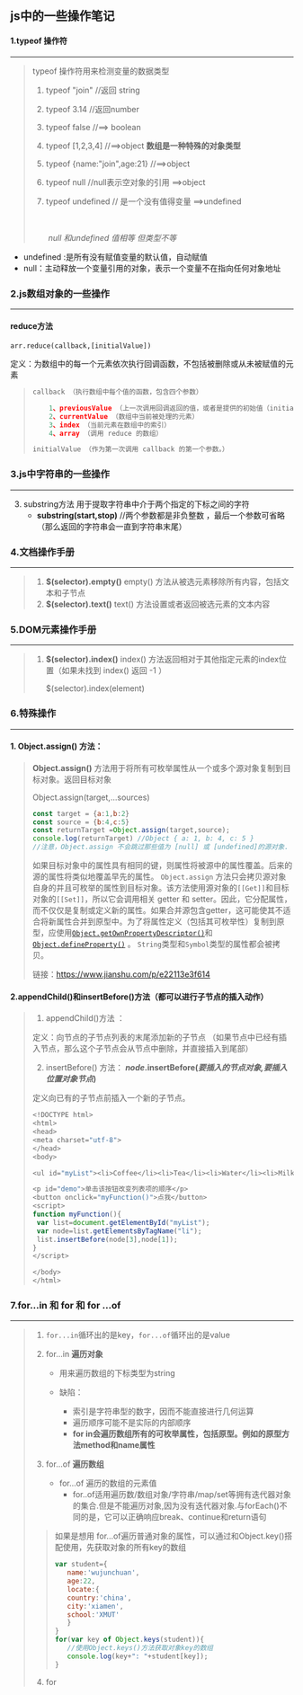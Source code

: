 ## js中的一些操作笔记



#### 1.typeof 操作符

---

> typeof 操作符用来检测变量的数据类型
>
> 1. typeof "join"                                //返回 string
>
> 2. typeof 3.14                                 //返回number
>
> 3. typeof false                                //==> boolean
>
> 4. typeof [1,2,3,4]                          //==>object  **数组是一种特殊的对象类型**
>
> 5. typeof {name:"join",age:21}    //==>object
>
> 6. typeof null                                  //null表示空对象的引用  ==>object
>
> 7. typeof undefined                      // 是一个没有值得变量  ==>undefined
>
>     ​              
>
>     ​         *null 和undefined 值相等 但类型不等*

* undefined :是所有没有赋值变量的默认值，自动赋值
* null：主动释放一个变量引用的对象，表示一个变量不在指向任何对象地址



### 2.js数组对象的一些操作

---

#### reduce方法 

```
arr.reduce(callback,[initialValue])
```

定义：为数组中的每一个元素依次执行回调函数，不包括被删除或从未被赋值的元素

> ```js
> callback （执行数组中每个值的函数，包含四个参数）
> 
>     1、previousValue （上一次调用回调返回的值，或者是提供的初始值（initialValue））
>     2、currentValue （数组中当前被处理的元素）
>     3、index （当前元素在数组中的索引）
>     4、array （调用 reduce 的数组）
> 
> initialValue （作为第一次调用 callback 的第一个参数。）
> ```

### 3.js中字符串的一些操作

---

3. substring方法 用于提取字符串中介于两个指定的下标之间的字符
    - **substring(start,stop)**  //两个参数都是非负整数  ，最后一个参数可省略（那么返回的字符串会一直到字符串末尾）

### 4.文档操作手册

---

> 1.   **$(selector).empty()**    empty() 方法从被选元素移除所有内容，包括文本和子节点
> 2.   **$(selector).text()**        text() 方法设置或者返回被选元素的文本内容
>

### 5.DOM元素操作手册

---

> 1. **$(selector).index()**    index() 方法返回相对于其他指定元素的index位置（如果未找到 index() 返回 -1 ）
>
>      $(selector).index(element)  

### 6.特殊操作

---

#### 1. Object.assign() 方法：

>**Object.assign()** 方法用于将所有可枚举属性从一个或多个源对象复制到目标对象。返回目标对象
>
>Object.assign(target,...sources) 
>
>```js
>const target = {a:1,b:2}
>const source = {b:4,c:5}
>const returnTarget =Object.assign(target,source);
>console.log(returnTarget) //Object { a: 1, b: 4, c: 5 }
>//注意，Object.assign 不会跳过那些值为 [null] 或 [undefined]的源对象.
>```
>
>如果目标对象中的属性具有相同的键，则属性将被源中的属性覆盖。后来的源的属性将类似地覆盖早先的属性。
> `Object.assign` 方法只会拷贝源对象自身的并且可枚举的属性到目标对象。该方法使用源对象的`[[Get]]`和目标对象的`[[Set]]`，所以它会调用相关 getter 和 setter。因此，它分配属性，而不仅仅是复制或定义新的属性。如果合并源包含getter，这可能使其不适合将新属性合并到原型中。为了将属性定义（包括其可枚举性）复制到原型，应使用[`Object.getOwnPropertyDescriptor()`](https://developer.mozilla.org/zh-CN/docs/Web/JavaScript/Reference/Global_Objects/Object/getOwnPropertyDescriptor)和[`Object.defineProperty()`](https://developer.mozilla.org/zh-CN/docs/Web/JavaScript/Reference/Global_Objects/Object/defineProperty) 。
> `String`类型和`Symbol`类型的属性都会被拷贝。
>
>链接：https://www.jianshu.com/p/e22113e3f614

#### 2.appendChild()和insertBefore()方法（都可以进行子节点的插入动作）

> 1. appendChild()方法 ：
>
> 定义：向节点的子节点列表的末尾添加新的子节点 （如果节点中已经有插入节点，那么这个子节点会从节点中删除，并直接插入到尾部）
>
> 2. insertBefore() 方法： ***node*.insertBefore(*要插入的节点对象,要插入位置对象节点*)**
>
>  定义向已有的子节点前插入一个新的子节点。
>
>  ```js
>  <!DOCTYPE html>
>  <html>
>  <head>
>  <meta charset="utf-8">
>  </head>
>  <body>
>  
>  <ul id="myList"><li>Coffee</li><li>Tea</li><li>Water</li><li>Milk</li></ul>
>  
>  <p id="demo">单击该按钮改变列表项的顺序</p>
>  <button onclick="myFunction()">点我</button>
>  <script>
>  function myFunction(){
>  	var list=document.getElementById("myList");
>  	var node=list.getElementsByTagName("li");
>  	list.insertBefore(node[3],node[1]);
>  }
>  </script>
>  
>  </body>
>  </html>
>  ```
>

### 7.for...in 和 for 和 for ...of

---

> 1. `for...in`循环出的是key，`for...of`循环出的是value
>
> 2. for...in   **遍历对象** 
>
>     - 用来遍历数组的下标类型为string
>
>     - 缺陷：
>         - 索引是字符串型的数字，因而不能直接进行几何运算
>         - 遍历顺序可能不是实际的内部顺序
>         - **for in会遍历数组所有的可枚举属性，包括原型。例如的原型方法method和name属性**
>
> 3. for...of **遍历数组**
>
>     - for...of 遍历的数组的元素值
>         - for..of适用遍历数/数组对象/字符串/map/set等拥有迭代器对象的集合.但是不能遍历对象,因为没有迭代器对象.与forEach()不同的是，它可以正确响应break、continue和return语句
>
> >如果是想用 for...of遍历普通对象的属性，可以通过和Object.key()搭配使用，先获取对象的所有key的数组
> >
> >```javascript
> >var student={
> >    name:'wujunchuan',
> >    age:22,
> >    locate:{
> >    country:'china',
> >    city:'xiamen',
> >    school:'XMUT'
> >    }
> >}
> >for(var key of Object.keys(student)){
> >    //使用Object.keys()方法获取对象key的数组
> >    console.log(key+": "+student[key]);
> >}
> >```
>
> 4. for